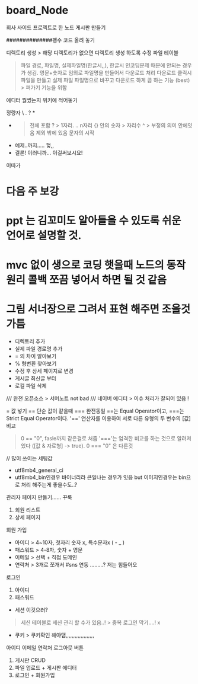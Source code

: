 # board_Node
회사 사이드 프로젝트로 한 노드 게시판 만들기 


##############펭수 코드 올려 놓기 



디렉토리 생성  > 해당 디렉토리가 없으면 디렉토리 생성 하도록 수정 
파일 테이블 
> 파일 경로, 파일명, 실제파일명(한글시,,), 
한글시 인코딩문제 때문에 안되는 경우가 생김. 영문+숫자로 임의로 파일명을 만들어서 다운로드 처리 
> 다운로드 클릭시 파일을 만들고 실제 파일 파일명으로 바꾸고 다운로드 하게 끔 하는 기능 (best) > 퍼가기 기능을 위함 

에디터 뭘썼는지 위키에 적어놓기 

정량자 \ . \? \* 

* > 전체 포함 
? > 1자리. .. n자리 
{} 안의 숫자 > 자리수 
^ > 부정의 의미 안에잇음 제외 밖에 있음 문자의 시작 


- 예제..까지..... 헣,, 
- 결론! 이러니까... 이걸써보시요! 


이따가 
# 다음 주 보강 
  # ppt 는 김꼬미도 알아들을 수 있도록 쉬운 언어로 설명할 것.  
  # mvc 없이 생으로 코딩 햇을때 노드의 동작 원리  콜백 쪼끔 넣어서 하면 될 것 같음 
  # 그림 서너장으로 그려서 표현 해주면 조을것 가틈 

- 디렉토리 추가 
- 실제 파일 경로명 추가 
- = 의 차이 알아보기 
- % 형변환 찾아보기 
- 수정 후 상세 페이지로 변경 
- 게시글 최신글 부터 
- 로컬 파일 삭제 

/// 완전 오픈소스 > 서머노트 not bad
/// 네이버 에디터 > 이슈 처리가 잘되어 있음 !

= 값 넣기 
== 단순 값이 같을때 
=== 완전동일 
==는 Equal Operator이고,  ===는 Strict Equal Operator이다. 
 '==' 연산자를 이용하여 서로 다른 유형의 두 변수의 [값] 비교
> 0 == "0", fasle까지 같은걸로 처줌 
 '==='는 엄격한 비교를 하는 것으로 알려져 있다 ([값 & 자료형] -> true).
> 0 === "0" 은 다른것 

// 많이 쓰이는 세팅값 
- utf8mb4_general_ci
- utf8mb4_bin인경우 바이너리라 큰일나는 경우가 잇음 but 이미지인경우는 bin으로 처리 해주는게 좋을수도..? 






관리자 페이지 만들기...... 꾸룩 
1. 회원 리스트
2. 상세 페이지
 
회원 가입
- 아이디 > 4~10자, 첫자리 숫자 x, 특수문자x ( - _ )  
- 패스워드 > 4-8자, 숫자 + 영문 
- 이메일 > 선택 + 직접 도메인 
- 연락처 > 3개로 쪼개서 
#sns 연동 .........? 저는 힘들어오 


로그인 
1. 아이디
2. 패스워드
- 세션 이것으러?  
> 세션 테이블로 세션 관리 할 수가 있음..! > 중복 로그인 막기....!  x 
- 쿠키  > 쿠키확인 해야댐,,,,,,,,,,,,,,,,,,, 


아이디 
이메일
연락처 
로그아웃 버튼 



1. 게시판 CRUD
2. 파일 업로드 + 게시판 에디터
3. 로그인 + 회원가입 
